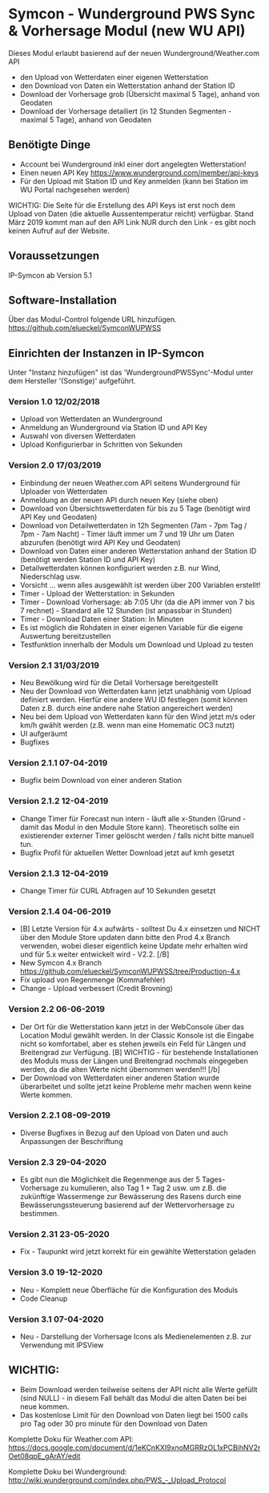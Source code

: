 # Symcon - Wunderground PWS Sync & Vorhersage Modul (new WU API)

Dieses Modul erlaubt basierend auf der neuen Wunderground/Weather.com API

* den Upload von Wetterdaten einer eigenen Wetterstation
* den Download von Daten ein Wetterstation anhand der Station ID
* Download der Vorhersage grob (Übersicht maximal 5 Tage), anhand von Geodaten
* Download der Vorhersage detailiert (in 12 Stunden Segmenten - maximal 5 Tage), anhand von Geodaten

## Benötigte Dinge
- Account bei Wunderground inkl einer dort angelegten Wetterstation!
- Einen neuen API Key https://www.wunderground.com/member/api-keys
- Für den Upload mit Station ID und Key anmelden (kann bei Station im WU Portal nachgesehen werden)

WICHTIG: Die Seite für die Erstellung des API Keys ist erst noch dem Upload von Daten (die aktuelle Aussentemperatur reicht) verfügbar. Stand März 2019 kommt man auf den API Link NUR durch den Link - es gibt noch keinen Aufruf auf der Website.

## Voraussetzungen
IP-Symcon ab Version 5.1

## Software-Installation
Über das Modul-Control folgende URL hinzufügen.
https://github.com/elueckel/SymconWUPWSS

## Einrichten der Instanzen in IP-Symcon
Unter "Instanz hinzufügen" ist das 'WundergroundPWSSync'-Modul unter dem Hersteller '(Sonstige)' aufgeführt.

### Version 1.0 12/02/2018
* Upload von Wetterdaten an Wunderground
* Anmeldung an Wunderground via Station ID und API Key
* Auswahl von diversen Wetterdaten
* Upload Konfigurierbar in Schritten von Sekunden

### Version 2.0 17/03/2019
* Einbindung der neuen Weather.com API seitens Wunderground für Uploader von Wetterdaten
* Anmeldung an der neuen API durch neuen Key (siehe oben)
* Download von Übersichtswetterdaten für bis zu 5 Tage (benötigt wird API Key und Geodaten)
* Download von Detailwetterdaten in 12h Segmenten (7am - 7pm Tag / 7pm - 7am Nacht) - Timer läuft immer um 7 und 19 Uhr um Daten abzurufen (benötigt wird API Key und Geodaten)
* Download von Daten einer anderen Wetterstation anhand der Station ID (benötigt werden Station ID und API Key)
* Detailwetterdaten können konfiguriert werden z.B. nur Wind, Niederschlag usw.
* Vorsicht ... wenn alles ausgewählt ist werden über 200 Variablen erstellt!
* Timer - Upload der Wetterstation: in Sekunden
* Timer - Download Vorhersage: ab 7:05 Uhr (da die API immer von 7 bis 7 rechnet) - Standard alle 12 Stunden (ist anpassbar in Stunden)
* Timer - Download Daten einer Station: In Minuten
* Es ist möglich die Rohdaten in einer eigenen Variable für die eigene Auswertung bereitzustellen
* Testfunktion innerhalb der Moduls um Download und Upload zu testen

### Version 2.1 31/03/2019
* Neu Bewölkung wird für die Detail Vorhersage bereitgestellt
* Neu der Download von Wetterdaten kann jetzt unabhänig vom Upload definiert werden. Hierfür eine andere WU ID festlegen (somit können Daten z.B. durch eine andere nahe Station angereichert werden)
* Neu bei dem Upload von Wetterdaten kann für den Wind jetzt m/s oder km/h gwählt werden (z.B. wenn man eine Homematic OC3 nutzt)
* UI aufgeräumt
* Bugfixes

### Version 2.1.1 07-04-2019
* Bugfix beim Download von einer anderen Station

### Version 2.1.2 12-04-2019
* Change Timer für Forecast nun intern - läuft alle x-Stunden (Grund - damit das Modul in den Module Store kann). Theoretisch sollte ein existierender  externer Timer gelöscht werden / falls nicht bitte manuell tun.
* Bugfix Profil für aktuellen Wetter Download jetzt auf kmh gesetzt

### Version 2.1.3 12-04-2019
* Change Timer für CURL Abfragen auf 10 Sekunden gesetzt

### Version 2.1.4 04-06-2019
* [B] Letzte Version für 4.x aufwärts - solltest Du 4.x einsetzen und NICHT über den Module Store updaten dann bitte den Prod 4.x Branch verwenden, wobei dieser eigentlich keine Update mehr erhalten wird und für 5.x weiter entwickelt wird - V2.2. [/B]
* New Symcon 4.x Branch https://github.com/elueckel/SymconWUPWSS/tree/Production-4.x
* Fix upload von Regenmenge (Kommafehler)
* Change - Upload verbessert (Credit Brovning)

### Version 2.2 06-06-2019
* Der Ort für die Wetterstation kann jetzt in der WebConsole über das Location Modul gewählt werden. In der Classic Konsole ist die Eingabe nicht so komfortabel, aber es stehen jeweils ein Feld für Längen und Breitengrad zur Verfügung. [B] WICHTIG - für bestehende Installationen des Moduls muss der Längen und Breitengrad nochmals eingegeben werden, da die alten Werte nicht übernommen werden!!! [/b]
* Der Download von Wetterdaten einer anderen Station wurde überarbeitet und sollte jetzt keine Probleme mehr machen wenn keine Werte kommen.

### Version 2.2.1 08-09-2019
* Diverse Bugfixes in Bezug auf den Upload von Daten und auch Anpassungen der Beschriftung

### Version 2.3 29-04-2020
* Es gibt nun die Möglichkeit die Regenmenge aus der 5 Tages-Vorhersage zu kumulieren, also Tag 1 + Tag 2 usw. um z.B. die zukünftige Wassermenge zur Bewässerung des Rasens durch eine Bewässerungssteuerung basierend auf der Wettervorhersage zu bestimmen.

### Version 2.31 23-05-2020
* Fix - Taupunkt wird jetzt korrekt für ein gewählte Wetterstation geladen

### Version 3.0 19-12-2020
* Neu - Komplett neue Öberfläche für die Konfiguration des Moduls
* Code Cleanup 

### Version 3.1 07-04-2020
* Neu - Darstellung der Vorhersage Icons als Medienelementen z.B. zur Verwendung mit IPSView

## WICHTIG:
* Beim Download werden teilweise seitens der API nicht alle Werte gefüllt (sind NULL) - in diesem Fall behält das Modul die alten Daten bei bei neue kommen.
* Das kostenlose Limit für den Download von Daten liegt bei 1500 calls pro Tag oder 30 pro minute für den Download von Daten

Komplette Doku für Weather.com API: https://docs.google.com/document/d/1eKCnKXI9xnoMGRRzOL1xPCBihNV2rOet08qpE_gArAY/edit

Komplette Doku bei Wunderground: http://wiki.wunderground.com/index.php/PWS_-_Upload_Protocol
